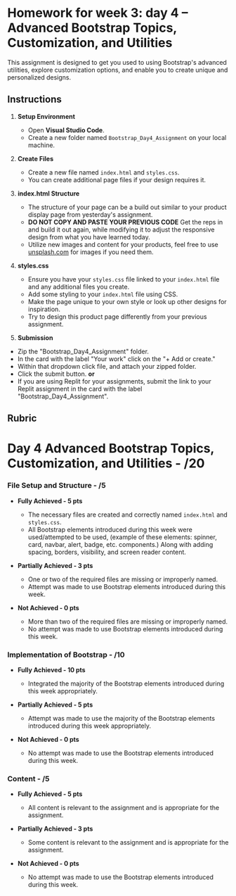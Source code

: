 # Homework for week 3: day 4 – Advanced Bootstrap Topics, Customization, and Utilities

This assignment is designed to get you used to using Bootstrap's advanced utilities, explore customization options, and enable you to create unique and personalized designs.

## Instructions

1. **Setup Environment**

   - Open **Visual Studio Code**.
   - Create a new folder named `Bootstrap_Day4_Assignment` on your local machine.

2. **Create Files**

    - Create a new file named `index.html` and `styles.css`.
    - You can create additional page files if your design requires it.

3. **index.html Structure**

    - The structure of your page can be a build out similar to your product display page from yesterday's assignment.
    - **DO NOT COPY AND PASTE YOUR PREVIOUS CODE** Get the reps in and build it out again, while modifying it to adjust the responsive design from what you have learned today.
    - Utilize new images and content for your products, feel free to use [unsplash.com](https://unsplash.com/) for images if you need them.

4. **styles.css**

    - Ensure you have your `styles.css` file linked to your `index.html` file and any additional files you create.
    - Add some styling to your `index.html` file using CSS.
    - Make the page unique to your own style or look up other designs for inspiration.
    - Try to design this product page differently from your previous assignment.

5. **Submission** 

- Zip the "Bootstrap_Day4_Assignment" folder.
- In the card with the label "Your work" click on the "+ Add or create."
- Within that dropdown click file, and attach your zipped folder.
- Click the submit button.
    **or**
- If you are using Replit for your assignments, submit the link to your Replit assignment in the card with the label "Bootstrap_Day4_Assignment".

## Rubric

# Day 4 Advanced Bootstrap Topics, Customization, and Utilities - /20

### File Setup and Structure - /5

- **Fully Achieved - 5 pts**
  - The necessary files are created and correctly named `index.html` and `styles.css`.
  - All Bootstrap elements introduced during this week were used/attempted to be used, (example of these elements: spinner, card, navbar, alert, badge, etc. components.) Along with adding spacing, borders, visibility, and screen reader content.

- **Partially Achieved - 3 pts**
  - One or two of the required files are missing or improperly named.
  - Attempt was made to use Bootstrap elements introduced during this week.

- **Not Achieved - 0 pts**
  - More than two of the required files are missing or improperly named.
  - No attempt was made to use Bootstrap elements introduced during this week.

### Implementation of Bootstrap - /10

- **Fully Achieved - 10 pts**
  - Integrated the majority of the Bootstrap elements introduced during this week appropriately.

- **Partially Achieved - 5 pts**
  - Attempt was made to use the majority of the Bootstrap elements introduced during this week appropriately.

- **Not Achieved - 0 pts**
  - No attempt was made to use the Bootstrap elements introduced during this week.

### Content - /5

- **Fully Achieved - 5 pts**
  - All content is relevant to the assignment and is appropriate for the assignment.

- **Partially Achieved - 3 pts**
  - Some content is relevant to the assignment and is appropriate for the assignment.

- **Not Achieved - 0 pts**
  - No attempt was made to use the Bootstrap elements introduced during this week.